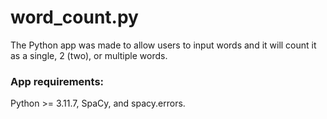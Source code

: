 # word_count.py
The Python app was made to allow users to input words and it will count it as a single, 2 (two), or multiple words.

### App requirements:
Python >= 3.11.7, SpaCy, and spacy.errors.
